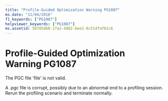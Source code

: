 ```yaml
---
title: "Profile-Guided Optimization Warning PG1087"
ms.date: "11/04/2016"
f1_keywords: ["PG1087"]
helpviewer_keywords: ["PG1087"]
ms.assetid: 50785d68-17a2-4d82-bee2-8c514faf61c6
---
```

# Profile-Guided Optimization Warning PG1087

The PGC file 'file' is not valid.

A .pgc file is corrupt, possibly due to an abnormal end to a profiling session.  Rerun the profiling scenario and terminate normally.
